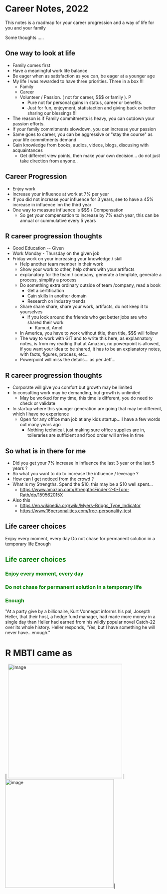 # Career Notes, 2022

This notes is a roadmap for your career progression and a way of life for you and your family


Some thoughts .....
## One way to look at life
- Family comes first
- Have a meaningful work life balance 
- Be eager when as satisfaction as you can, be eager at a younger age
- My life I was rewarded to have three priorities. Three in a box !!!
  - Family
  - Career
  - Volunteer / Passion. ( not for career, $$$ or family ). P
    - Pure not for personal gains in status, career or benefits. 
    - Just for fun, enjoyment, statistaction and giving back or better sharing our blessings !!!
- The reason is if Family commitments is heavy, you can cutdown your passion efforts.
- If your family commitments slowdown, you can increase your passion
- Same goes to career, you can be aggressive or "stay the course" as your life commitments demand
- Gain knowledge from books, audios, videos, blogs, discusing with acquaintances 
  - Get different view points, then make your own decision... do not just take direction from anyone..

## Career Progression
- Enjoy work
- Increase your influence at work at 7% per year
- If you did not increase your influence for 3 years, see to have a 45% increase in influence inn the third year
- One way to measure influence is $$$ / Compensation
  - So get your compensation to increase by 7% each year, this can be annual or cummulative every 5 years

## R career progression thoughts
- Good Education -- Given
- Work Monday - Thursday on the given job
- Friday work on your increasing your knowledge / skill
  - Help another team member in their work
  - Show your work to other, help others with your artifacts
  - explanatory for the team / company, generate a template, generate a process, simplify a process
  - Do something extra ordinary outside of team /company, read a book
    - Get a certification
    - Gain skills in another domain
    - Research on industry trends
   - Share share share, share your work, artifacts, do not keep it to yourselves
     - if you look around the friends who get better jobs are who shared their work
       - Kumud, Amol
   - In America, you have to work without title, then title, $$$ will follow
   - The way to work with GIT and to write this here, as explannatory notes, is from my reading that at Amazon, no powerpoint is allowed, if you want your idea to be shared, it has to be an explanatory notes, with facts, figures, process, etc... 
   - Powerpoint will miss the details... as per Jeff...

## R career progression thoughts
- Corporate will give you comfort but growth may be limited
- In consulting work may be demanding, but growth is unlimited
  - May be worked for my time, this time is different, you do need to check or validate
- In startup where this younger generation are going that may be different, which I have no experience
  - Open for any office man job at any kids startup... I have a few words out many years ago
    - Nothing technical, just making sure office supplies are in, toileraries are sufficient and food order will arrive in time


## So what is in there for me 
 - Did you get your 7% increase in influence the last 3 year or the last 5 years ?
 - So what you want to do to increase the influence / leverage ?
 - How can I get noticed from the crowd ?
 - What is my Strengths. Spend the $10, this may be a $10 well spent...
   - https://www.amazon.com/StrengthsFinder-2-0-Tom-Rath/dp/159562015X
 - Also this
    - https://en.wikipedia.org/wiki/Myers–Briggs_Type_Indicator
    - https://www.16personalities.com/free-personality-test

## Life career choices
Enjoy every moment, every day
Do not chase for permanent solution in a temporary life
Enough

<h2 align="left">
  <font color ="green">
Life career choices
    </font>
  </h2>

<h3 align="left">
  <font color ="green">
Enjoy every moment, every day
    </font>
  </h3>
 <h3 align="left">
  <font color ="green">
Do not chase for permanent solution in a temporary life
</h3>
</font>
<h3 align="left">
  <font color ="green">
Enough 
    </font>
  </h3>
  "At a party give by a billionaire, Kurt Vonnegut informs his pal, Josepth Heller, that their host, a hedge fund manager, had made more money in a single day than Heller had earned from his wildly popular novel Catch-22 over its whole history. Heller responds, 'Yes, but I have something he will never have...enough."

#
#
#
# R MBTI came as
| <img width="366" alt="image" src="https://user-images.githubusercontent.com/57604313/199532040-a3e4e792-9ef7-43aa-a1f9-06503af3aa19.png"> | <img width="348" alt="image" src="https://user-images.githubusercontent.com/57604313/199533421-480b03f4-a2f8-47e4-84b8-0384129809f8.png">|



